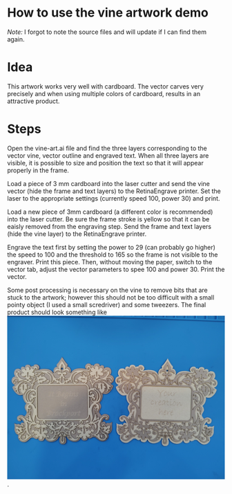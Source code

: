 # How to use the vine artwork demo

*Note:* I forgot to note the source files and will update if I can find them again.

# Idea

This artwork works very well with cardboard. The vector carves very precisely and when using multiple colors of cardboard, results in an attractive product.

# Steps

Open the vine-art.ai file and find the three layers corresponding to the vector vine, vector outline and engraved text. When all three layers are visible, it is possible to size and position the text so that it will appear properly in the frame.

Load a piece of 3 mm cardboard into the laser cutter and send the vine vector (hide the frame and text layers) to the RetinaEngrave printer. Set the laser to the appropriate settings (currently speed 100, power 30) and print.

Load a new piece of 3mm cardboard (a different color is recommended) into the laser cutter. Be sure the frame stroke is yellow so that it can be eaisly removed from the engraving step. Send the frame and text layers (hide the vine layer) to the RetinaEngrave printer.

Engrave the text first by setting the power to 29 (can probably go higher) the speed to 100 and the threshold to 165 so the frame is not visible to the engraver. Print this piece. Then, without moving the paper, switch to the vector tab, adjust the vector parameters to spee 100 and power 30. Print the vector. 

Some post processing is necessary on the vine to remove bits that are stuck to the artwork; however this should not be too difficult with a small pointy object (I used a small scredriver) and some tweezers. The final product should look something like ![this](./example-vine.jpg).

